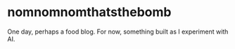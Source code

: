 # nomnomnomthatsthebomb
One day, perhaps a food blog. 
For now, something built as I experiment with AI.
